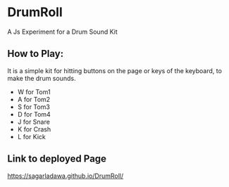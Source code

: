 # DrumRoll
A Js Experiment for a Drum Sound Kit

## How to Play:
It is a simple kit for hitting buttons on the page or keys of the keyboard, to make the drum sounds.
- W for Tom1
- A for Tom2
- S for Tom3
- D for Tom4
- J for Snare
- K for Crash
- L for Kick

## Link to deployed Page
https://sagarladawa.github.io/DrumRoll/

